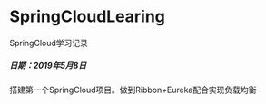 # SpringCloudLearing
SpringCloud学习记录

##### 日期：2019年5月8日

搭建第一个SpringCloud项目。做到Ribbon+Eureka配合实现负载均衡